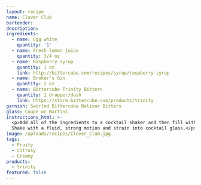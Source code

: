 ```yaml
---
layout: recipe
name: Clover Club
bartender:
description:
ingredients:
  - name: Egg white
    quantity: '1'
  - name: Fresh lemon juice
    quantity: 3/4 oz
  - name: Raspberry syrup
    quantity: 1 oz
    link: http://bittercube.com/recipes/syrup/raspberry-syrup
  - name: Broker’s Gin
    quantity: 2 oz
  - name: Bittercube Trinity Bitters
    quantity: 1 dropper/dash
    link: https://store.bittercube.com/products/trinity
garnish: Swirled Bittercube Bolivar Bitters
glass: Coupe or Martini
instructions_html: >-
  <p>Add all of the ingredients to a cocktail shaker and then fill with ice.
  Shake with a fluid, strong motion and strain into cocktail glass.</p>
image: /uploads/recipes/Clover_Club.jpg
tags:
  - Fruity
  - Citrusy
  - Creamy
products:
  - trinity
featured: false
---
```



